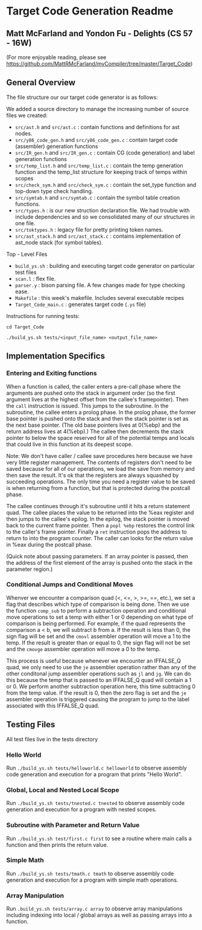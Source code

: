# Target Code Generation Readme
## Matt McFarland and Yondon Fu - Delights (CS 57 - 16W)
(For more enjoyable reading, please see https://github.com/MattRMcFarland/myCompiler/tree/master/Target_Code)

## General Overview
The file structure our our target code generator is as follows:

We added a source directory to manage the increasing number of source files we created:
* `src/ast.h` and `src/ast.c` : contain functions and definitions for ast nodes.
* `src/y86_code_gen.h` and `src/y86_code_gen.c` : contain target code (assembler) generation functions
* `src/IR_gen.h` and `src/IR_gen.c` : contain CG (code generation) and label generation functions
* `src/temp_list.h` and `src/temp_list.c` : contain the temp generation function and the temp_list structure for keeping track of temps within scopes
* `src/check_sym.h` and `src/check_sym.c` : contain the set_type function and top-down type check handling.
* `src/symtab.h` and `src/symtab.c` : contain the symbol table creation functions.
* `src/types.h` : is our new struction declaration file. We had trouble with include dependencies and so we consolidated many of our structures in one file.
* `src/toktypes.h` : legacy file for pretty printing token names.
* `src/ast_stack.h` and `src/ast_stack.c` : contains implementation of ast_node stack (for symbol tables).

Top - Level Files
* `build_ys.sh` : building and executing target code generator on particular test files
* `scan.l` : flex file.
* `parser.y` : bison parsing file. A few changes made for type checking ease.
* `Makefile` : this week's makefile. Includes several executable recipes
* `Target_Code_main.c` : generates target code (`.ys` file)

Instructions for running tests:

`cd Target_Code`

`./build_ys.sh tests/<input_file_name> <output_file_name>`

## Implementation Specifics

### Entering and Exiting functions

When a function is called, the caller enters a pre-call phase where the arguments are pushed onto the stack in argument order (so the first argument lives at the highest offset from the callee's framepointer). Then the `call` instruction is issued. This jumps to the subroutine. In the subroutine, the callee enters a prolog phase. In the prolog phase, the former base pointer is pushed onto the stack and then the stack pointer is set as the next base pointer. (The old base pointers lives at 0(%ebp) and the return address lives at 4(%ebp).) The callee then decrements the stack pointer to below the space reserved for all of the potential temps and locals that could live in this function at its deepest scope. 

Note: We don't have caller / callee save procedures here because we have very little register management. The contents of registers don't need to be saved because for all of our operations, we load the save from memory and then save the result. It's ok that the registers are always squashed by succeeding operations. The only time you need a register value to be saved is when returning from a function, but that is protected during the postcall phase.

The callee continues through it's subroutine until it hits a return statement quad. The callee places the value to be returned into the %eax register and then jumps to the callee's epilog. In the epilog, the stack pointer is moved back to the current frame pointer. Then a `popl %ebp` restores the control link to the caller's frame pointer. Finally a `ret` instruction pops the address to return to into the program counter. The caller can looks for the return value in %eax during the postcall phase.

(Quick note about passing parameters. If an array pointer is passed, then the address of the first element of the array is pushed onto the stack in the parameter region.)

### Conditional Jumps and Conditional Moves

Whenver we encounter a comparison quad (<, <=, >, >=, ==, etc.), we set a flag that describes which type of comparison is being done. Then we use the function `comp_sub` to perform a subtraction operation and conditional move operations to set a temp with either 1 or 0 depending on what type of comparison is being performed. For example, if the quad represents the comparison a < b, we will subtract b from a. If the result is less than 0, the sign flag will be set and the `cmovl` assembler operation will move a 1 to the temp. If the result is greater than or equal to 0, the sign flag will not be set and the `cmovge` assembler operation will move a 0 to the temp.

This process is useful because whenever we encounter an IFFALSE_Q quad, we only need to use the `je` assembler operation rather than any of the other conditonal jump assembler operations such as `jl` and `jg`. We can do this because the temp that is passed to an IFFALSE_Q quad will contain a 1 or 0. We perform another subtraction operation here, this time subtracting 0 from the temp value. If the result is 0, then the zero flag is set and the `je` assembler operation is triggered causing the program to jump to the label associated with this IFFALSE_Q quad.

## Testing Files
All test files live in the tests directory

### Hello World

Run `./build_ys.sh tests/helloworld.c helloworld` to observe assembly code generation and execution for a program that prints "Hello World".

### Global, Local and Nested Local Scope

Run `./build_ys.sh tests/tnested.c tnested` to observe assembly code generation and execution for a program with nested scopes.

### Subroutine with Parameter and Return Value

Run `./build_ys.sh test/first.c first` to see a routine where main calls a function and then prints the return value.

### Simple Math

Run `./build_ys.sh tests/tmath.c tmath` to observe assembly code generation and execution for a program with simple math operations.

### Array Manipulation

Run `.build_ys.sh tests/array.c array` to observe array manipulations including indexing into local / global arrays as well as passing arrays into a function.




